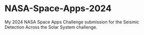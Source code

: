 # NASA-Space-Apps-2024
My 2024 NASA Space Apps Challenge submission for the Seismic Detection Across the Solar System challenge.
